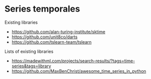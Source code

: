 # Series temporales

Existing libraries
* https://github.com/alan-turing-institute/sktime
* https://github.com/unit8co/darts
* https://github.com/tslearn-team/tslearn

Lists of existing libraries
* https://madewithml.com/projects/search-results/?tags=time-series&tags=library
* https://github.com/MaxBenChrist/awesome_time_series_in_python
